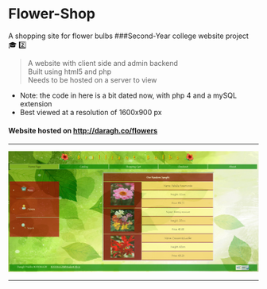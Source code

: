 # Flower-Shop
A shopping site for flower bulbs
###Second-Year college website project :mortar_board: :two:  

> A website with client side and admin backend  
> Built using html5 and php  
> Needs to be hosted on a server to view  
  
* Note: the code in here is a bit dated now, with php 4 and a mySQL extension  
* Best viewed at a resolution of 1600x900 px  

#### Website hosted on http://daragh.co/flowers

<hr/>
<img src="https://github.com/daraghwalshe/Flower-Shop/blob/master/flowers.PNG" width="900">
<hr />

